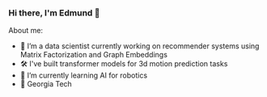 ### Hi there, I'm Edmund 👋
About me:
- 🔭 I’m a data scientist currently working on recommender systems using Matrix Factorization and Graph Embeddings
- 🛠️ I've built transformer models for 3d motion prediction tasks
- 🌱 I’m currently learning AI for robotics
- 🐝 Georgia Tech

<!--
**edshieh/edshieh** is a ✨ _special_ ✨ repository because its `README.md` (this file) appears on your GitHub profile.

Here are some ideas to get you started:

- 🔭 I’m currently working on 3d motion prediction tasks + deep learning recommender systems
- 🌱 I’m currently learning AI for robotics
- 🐝 Georgia Tech
-->
